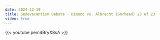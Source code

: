 ```yaml
---
date: 2024-12-19
title: Sedevacantism Debate - Dimond vs. Albrecht (Gnrhead) 23 of 23
video: true
---
```



{{< youtube pem4BryX8sA >}}
